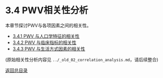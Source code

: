 # 3.4 PWV相关性分析

本章节探讨PWV与各项因素之间的相关性。

- [3.4.1 PWV 与人口学特征的相关性](./01_correlation_with_demographics.md)
- [3.4.2 PWV 与临床指标的相关性](./02_correlation_with_clinical_indicators.md)
- [3.4.3 PWV 与生活方式因素的相关性](./03_correlation_with_lifestyle_factors.md)

(原始相关性分析内容见 `../_old_02_correlation_analysis.md`，请后续整合)

[返回总目录](../../00_index.md) 